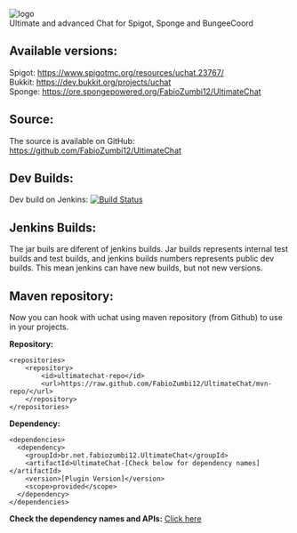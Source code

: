 ![logo](https://media-elerium.cursecdn.com/attachments/123/595/uchat.png)  
Ultimate and advanced Chat for Spigot, Sponge and BungeeCoord

## Available versions:
Spigot: https://www.spigotmc.org/resources/uchat.23767/  
Bukkit: https://dev.bukkit.org/projects/uchat  
Sponge: https://ore.spongepowered.org/FabioZumbi12/UltimateChat

## Source:
The source is available on GitHub: https://github.com/FabioZumbi12/UltimateChat

## Dev Builds:
Dev build on Jenkins: [![Build Status](http://areaz12server.net.br:8080/buildStatus/icon?job=UltimateChat)](http://areaz12server.net.br:8080/job/UltimateChat/)

## Jenkins Builds:
The jar buils are diferent of jenkins builds.
Jar builds represents internal test builds and test builds, and jenkins builds numbers represents public dev builds.
This mean jenkins can have new builds, but not new versions.

## Maven repository:
Now you can hook with uchat using maven repository (from Github) to use in your projects.

**Repository:**
```
<repositories>
    <repository>
        <id>ultimatechat-repo</id>
        <url>https://raw.github.com/FabioZumbi12/UltimateChat/mvn-repo/</url>
    </repository>
</repositories>
```

**Dependency:**
```
<dependencies>
  <dependency>
    <groupId>br.net.fabiozumbi12.UltimateChat</groupId>
    <artifactId>UltimateChat-[Check below for dependency names]</artifactId>
    <version>[Plugin Version]</version>
    <scope>provided</scope>
  </dependency> 
</dependencies>
```
**Check the dependency names and APIs:** [Click here](https://github.com/FabioZumbi12/UltimateChat/tree/mvn-repo/br/net/fabiozumbi12/UltimateChat)

